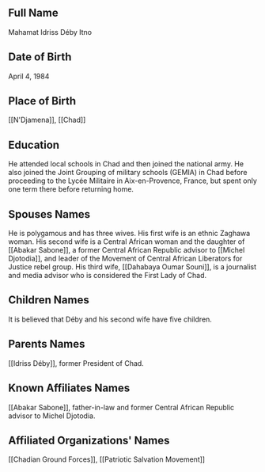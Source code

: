 ## Full Name
Mahamat Idriss Déby Itno

## Date of Birth
April 4, 1984

## Place of Birth
[[N'Djamena]], [[Chad]]

## Education
He attended local schools in Chad and then joined the national army. He also joined the Joint Grouping of military schools (GEMIA) in Chad before proceeding to the Lycée Militaire in Aix-en-Provence, France, but spent only one term there before returning home.

## Spouses Names
He is polygamous and has three wives. His first wife is an ethnic Zaghawa woman. His second wife is a Central African woman and the daughter of [[Abakar Sabone]], a former Central African Republic advisor to [[Michel Djotodia]], and leader of the Movement of Central African Liberators for Justice rebel group. His third wife, [[Dahabaya Oumar Souni]], is a journalist and media advisor who is considered the First Lady of Chad.

## Children Names
It is believed that Déby and his second wife have five children.

## Parents Names
[[Idriss Déby]], former President of Chad.

## Known Affiliates Names
[[Abakar Sabone]], father-in-law and former Central African Republic advisor to Michel Djotodia.

## Affiliated Organizations' Names
[[Chadian Ground Forces]], [[Patriotic Salvation Movement]]